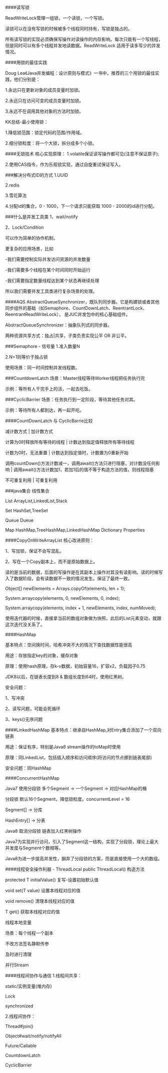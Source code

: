 ####读写锁 

ReadWriteLock管理一组锁，一个读锁，一个写锁。

读锁可以在没有写锁的时候被多个线程同时持有，写锁是独占的。

所有读写锁的实现必须确保写操作对读操作的内存影响。每次只能有一个写线程，但是同时可以有多个线程并发地读数据。ReadWriteLock
适用于读多写少的并发情况。

####用锁的最佳实践

Doug Lea《Java并发编程：设计原则与模式》一书中，推荐的三个用锁的最佳实践，他们分别是：

1.永远只在更新对象的成员变量时加锁。

2.永远只在访问可变的成员变量时加锁。

3.永远不在调用其他对象的方法时加锁。

KK总结-最小使用锁：

1.降低锁范围：锁定代码的范围/作用域。

2.细分锁粒度：将一个大锁，拆分成多个小锁。

####无锁技术
核心实现原理：
1.volatile保证读写操作都可见(注意不保证原子);

2.使用CAS指令，作为乐观锁实现，通过自旋重试保证写入。

###解决分布式ID的方式
1.UUID

2.redis

3.雪花算法

4.分配id的集合，0 - 1000，下一个请求只能获取 1000 - 2000的id进行分配。

###什么是并发工具类
1、wait/notify

2、Lock/Condition

可以作为简单的协作机制。

更复杂的应用场景，比如

-我们需要控制实际并发访问资源的并发数量

-我们需要多个线程在某个时间同时开始运行

-我们需要指定数量线程达到某个状态再继续处理

所以我们需要并发工具类进行复杂场景的处理。

####AQS
AbstractQueueSynchronizer，既队列同步器。它是构建锁或者其他同步组件的基础（如Semaphore、CountDownLatch、ReentrantLock、ReentrantReadWriteLock），
是JUC并发包中的核心基础组件。

AbstractQueueSynchronizer：抽象队列式的同步器。

两种资源共享方式：独占|共享，子类负责实现公平 OR 非公平。

###Semaphore - 信号量
1.准入数量N

2.N=1则等价于独占锁

使用场景：同一时间控制并发线程数。

###CountdownLatch
场景：Master线程等待Worker线程把任务执行完

示例：等所有人干完手上的活，一起去吃饭。

###CyclicBarrier
场景：任务执行到一定阶段，等待其他任务对其。

示例：等待所有人都到达，再一起开吃。

####CountDownLatch 与 CyclicBarrie比较

减计数方式 | 加计数方式

计算为0时释放所有等待的线程 | 计数达到指定值释放所有等待线程

计数为0时，无法重置 | 计数达到指定值时，计数置为0重新开始

调用countDown()方法计数减一，调用await()方法只进行阻塞，对计数没任何影响 | 调用await()方法计数加1，若加1后的值不等于构造方法的值，则线程阻塞

不可重复利用 | 可重复利用

###java集合
线性集合

List ArrayList,LinkedList,Stack 
 
Set HashSet,TreeSet

Queue Dueue 


Map HashMap,TreeHashMap,LinkedHashMap
Dictionary Properties

####CopyOnWriteArrayList
核心改进原则：

1、写加锁，保证不会写混乱。

2、写在一个Copy副本上，而不是原始数据上。

读的是当前的数据，后面的写操作是在其副本上操作对其没有读影响。读的时候写入了数据阶段，会有读数据不一致的情况发生。保证了最终一致。

Object[] newElements = Arrays.copyOf(elements, len + 1);

System.arraycopy(elements, 0, newElements, 0, index);

System.arraycopy(elements, index + 1, newElements, index, numMoved);

使用迭代器的时候，直接拿当前的数组对象做为快照，此后的List元素变动，就跟这次迭代没关系了。

####HashMap

基本特点：空间换时间，哈希冲突不大的情况下查找数据性能很高

用途：存放指定key的对象，缓存对象

原理：使用hash原理，存k-v数据，初始容量16，扩容x2，负载因子0.75

JDK8以后，在链表长度到8 & 数组长度到64时，使用红黑树。

安全问题：

1、写冲突

2、读写问题，可能会死循环

3、keys()无序问题

####LinkedHashMap
基本特点：继承自HashMap,对Entry集合添加了一个双向链表

用途：保证有序，特别是Java8 stream操作的toMap时使用

原理：同LinkedList，包括插入顺序和访问顺序(将访问的节点挪到链表尾部)

安全问题：同HashMap

####ConcurrentHashMap

Java7 使用分段锁 多个Segment -> 一个Segment -> 对应HashMap的桶

分段锁 默认16个Segment，降低锁粒度。concurrentLevel = 16

Segment[] -> 分库

HashEntry[] -> 分表

Java8 取消分段锁 链表加入红黑树操作

Java7为实现并行访问，引入了Segment这一结构，实现了分段锁，理论上最大并发度与Segment个数相等。

Java8为进一步提高并发性，摒弃了分段锁的方案，而是直接使用一个大的数组。

####线程安全操作利器 - ThreadLocal
public ThreadLocal()  构造方法

protected T initialValue()  复写-设置初始默认值

void set(T value)  设置本线程对应的值

void remove()  清理本线程对应的值

T get()  获取本线程对应的值

线程本地变量

场景：每个线程一个副本

不改方法签名静默传参

及时进行清理

并行Stream

####线程间协作与通信
1.线程间共享：

static/实例变量(堆内存)

Lock

synchronized

2.线程间协作：

Thread#join()

Object#wait/notify/notifyAll

Future/Callable

CountdownLatch

CyclicBarrier